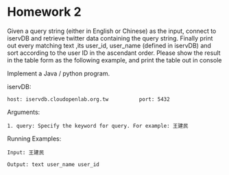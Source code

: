Homework 2
=======
<p>Given a query string (either in English or Chinese) as the input, connect to iservDB and retrieve twitter data containing the query string. Finally print out every matching text ,its user_id, user_name (defined in iservDB) and sort according to the user ID in the ascendant order. Please show the result in the table form as the following example, and print the table out in console</p>

Implement a Java / python program.

iservDB:

    host: iservdb.cloudopenlab.org.tw          port: 5432

Arguments:

    1. query: Specify the keyword for query. For example: 王建民

Running Examples:

    Input: 王建民

    Output: text user_name user_id
